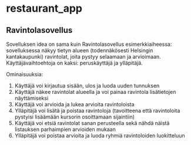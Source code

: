 # restaurant_app


Ravintolasovellus
-----------------
Sovelluksen idea on sama kuin Ravintolasovellus esimerkkiaiheessa: sovelluksessa näkyy tietyn alueen (todennäkösesti Helsingin kantakaupunki) ravintolat, joita pystyy selaamaan ja arvioimaan. Käyttäjävaihtoehtoja on kaksi: peruskäyttäjä ja ylläpitäjä. 

Ominaisuuksia:
1. Käyttäjä voi kirjautua sisään, ulos ja luoda uuden tunnuksen
2. Käyttäjä näkee ravintolat alueella ja voi painaa ravintola lisätietojen näyttämiseksi
3. Käyttäjä voi arvioida ja lukea arvioita ravintoloista
4. Ylläpitäjä voi lisätä ja poistaa ravintoloja (tavoitteena että ravintoloita pystyisi lisäämään kursorin osoittamaan sijaintiin)
5. Käyttäjä voi etsiä ravintolat sanan perusteella sekä nähdä näistä listauksen parhaimpien arvioiden mukaan
6. Ylläpitäjä voi poistaa arvioita ja luoda ryhmiä ravintoloiden luokitteluun
